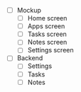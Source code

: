 - [ ] Mockup
  - [ ] Home screen
  - [ ] Apps screen
  - [ ] Tasks screen
  - [ ] Notes screen
  - [ ] Settings screen
- [ ] Backend
  - [ ] Settings
  - [ ] Tasks
  - [ ] Notes
